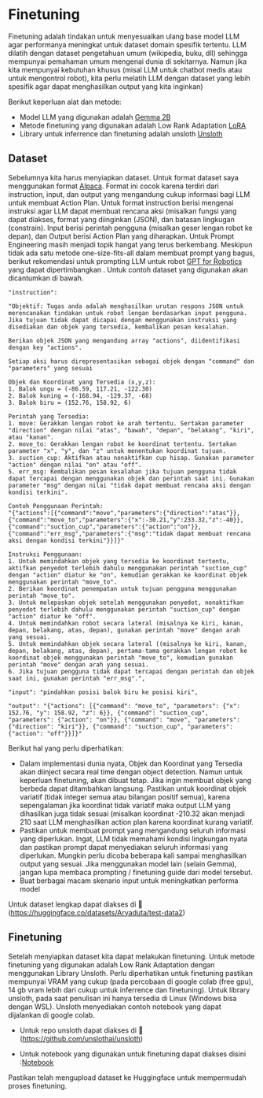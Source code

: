 <!-- ABOUT THE PROJECT -->
# Finetuning

Finetuning adalah tindakan untuk menyesuaikan ulang base model LLM agar performanya meningkat untuk dataset domain spesifik tertentu. LLM dilatih dengan dataset pengetahuan umum (wikipedia, buku, dll) sehingga mempunyai pemahaman umum mengenai dunia di sekitarnya. Namun jika kita mempunyai kebutuhan khusus (misal LLM untuk chatbot medis atau untuk mengontrol robot), kita perlu melatih LLM dengan dataset yang lebih spesifik agar dapat menghasilkan output yang kita inginkan)

Berikut keperluan alat dan metode:
* Model LLM yang digunakan adalah [Gemma 2B](https://huggingface.co/google/gemma-2b)
* Metode finetuning yang digunakan adalah Low Rank Adaptation [LoRA](https://arxiv.org/abs/2106.09685)
* Library untuk inferrence dan finetuning adalah unsloth [Unsloth](https://github.com/unslothai/unsloth)

## Dataset

Sebelumnya kita harus menyiapkan dataset. Untuk format dataset saya menggunakan format [Alpaca](https://github.com/gururise/AlpacaDataCleaned). Format ini cocok karena terdiri dari instruction, input, dan output yang mengandung cukup informasi bagi LLM untuk membuat Action Plan. Untuk format instruction berisi mengenai instruksi agar LLM dapat membuat rencana aksi (misalkan fungsi yang dapat diakses, format yang diinginkan (JSON), dan batasan lingkugan (constrain). Input berisi perintah pengguna (misalkan geser lengan robot ke depan), dan Output berisi Action Plan yang diharapkan. Untuk Prompt Engineering masih menjadi topik hangat yang terus berkembang. Meskipun tidak ada satu metode one-size-fits-all dalam membuat prompt yang bagus, berikut rekomendasi untuk prompting LLM untuk robot [GPT for Robotics](https://www.microsoft.com/en-us/research/uploads/prod/2023/02/ChatGPT___Robotics.pdf) yang dapat dipertimbangkan . Untuk contoh dataset yang digunakan akan dicantumkan di bawah.

```
"instruction":

"Objektif: Tugas anda adalah menghasilkan urutan respons JSON untuk merencanakan tindakan untuk robot lengan berdasarkan input pengguna. Jika tujuan tidak dapat dicapai dengan menggunakan instruksi yang disediakan dan objek yang tersedia, kembalikan pesan kesalahan.

Berikan objek JSON yang mengandung array "actions", diidentifikasi dengan key "actions".

Setiap aksi harus direpresentasikan sebagai objek dengan "command" dan "parameters" yang sesuai

Objek dan Koordinat yang Tersedia (x,y,z):
1. Balok ungu = (-86.59, 117.21, -122.30)
2. Balok kuning = (-168.94, -129.37, -68)
3. Balok biru = (152.76, 158.92, 6)

Perintah yang Tersedia:
1. move: Gerakkan lengan robot ke arah tertentu. Sertakan parameter "direction" dengan nilai "atas", "bawah", "depan", "belakang", "kiri", atau "kanan".
2. move_to: Gerakkan lengan robot ke koordinat tertentu. Sertakan parameter "x", "y", dan "z" untuk menentukan koordinat tujuan.
3. suction_cup: Aktifkan atau nonaktifkan cup hisap. Gunakan parameter "action" dengan nilai "on" atau "off".
5. err_msg: Kembalikan pesan kesalahan jika tujuan pengguna tidak dapat tercapai dengan menggunakan objek dan perintah saat ini. Gunakan parameter "msg" dengan nilai "tidak dapat membuat rencana aksi dengan kondisi terkini".

Contoh Penggunaan Perintah:
"{"actions":[{"command":"move","parameters":{"direction":"atas"}},{"command":"move_to","parameters":{"x":-30.21,"y":233.32,"z":-40}},{"command":"suction_cup","parameters":{"action":"on"}},{"command":"err_msg","parameters":{"msg":"tidak dapat membuat rencana aksi dengan kondisi terkini"}}]}"

Instruksi Penggunaan:
1. Untuk memindahkan objek yang tersedia ke koordinat tertentu, aktifkan penyedot terlebih dahulu menggunakan perintah "suction_cup" dengan "action" diatur ke "on", kemudian gerakkan ke koordinat objek menggunakan perintah "move_to".
2. Berikan koordinat penempatan untuk tujuan pengguna menggunakan perintah "move_to".
3. Untuk melepaskan objek setelah menggunakan penyedot, nonaktifkan penyedot terlebih dahulu menggunakan perintah "suction_cup" dengan "action" diatur ke "off".
4. Untuk memindahkan robot secara lateral (misalnya ke kiri, kanan, depan, belakang, atas, depan), gunakan perintah "move" dengan arah yang sesuai.
5. Untuk memindahkan objek secara lateral ((misalnya ke kiri, kanan, depan, belakang, atas, depan), pertama-tama gerakkan lengan robot ke koordinat objek menggunakan perintah "move_to", kemudian gunakan perintah "move" dengan arah yang sesuai.
6. Jika tujuan pengguna tidak dapat tercapai dengan perintah dan objek saat ini, gunakan perintah "err_msg".",

"input": "pindahkan posisi balok biru ke posisi kiri",

"output": "{"actions": [{"command": "move_to", "parameters": {"x": 152.76, "y": 158.92, "z": 6}}, {"command": "suction_cup", "parameters": {"action": "on"}}, {"command": "move", "parameters": {"direction": "kiri"}}, {"command": "suction_cup", "parameters": {"action": "off"}}]}"

```

Berikut hal yang perlu diperhatikan:
* Dalam implementasi dunia nyata, Objek dan Koordinat yang Tersedia akan diinject secara real time dengan object detection. Namun untuk keperluan finetuning, akan dibuat tetap. Jika ingin membuat objek yang berbeda dapat ditambahkan langsung. Pastikan untuk koordinat objek variatif (tidak integer semua atau bilangan positif semua), karena sepengalaman jika koordinat tidak variatif maka output LLM yang dihasilkan juga tidak sesuai (misalkan koordinat -210.32 akan menjadi 210 saat LLM menghasilkan action plan karena koordinat kurang variatif.
* Pastikan untuk membuat prompt yang mengandung seluruh informasi yang diperlukan. Ingat, LLM tidak memahami kondisi lingkungan nyata dan pastikan prompt dapat menyediakan seluruh informasi yang diperlukan. Mungkin perlu dicoba beberapa kali sampai menghasilkan output yang sesuai. Jika menggunakan model lain (selain Gemma), jangan lupa membaca prompting / finetuning guide dari model tersebut.
* Buat berbagai macam skenario input untuk meningkatkan performa model

Untuk dataset lengkap dapat diakses di 🤗 (https://huggingface.co/datasets/Aryaduta/test-data2)

## Finetuning

Setelah menyiapkan dataset kita dapat melakukan finetuning. Untuk metode finetuning yang digunakan adalah Low Rank Adaptation dengan menggunakan Library Unsloth. Perlu diperhatikan untuk finetuning pastikan mempunyai VRAM yang cukup (pada percobaan di google colab (free gpu), 14 gb vram lebih dari cukup untuk inferrence dan finetuning). Untuk library unsloth, pada saat penulisan ini hanya tersedia di Linux (Windows bisa dengan WSL). Unsloth menyediakan contoh notebook yang dapat dijalankan di google colab.

* Untuk repo unsloth dapat diakses di 🦥 (https://github.com/unslothai/unsloth)

* Untuk notebook yang digunakan untuk finetuning dapat diakses disini :[Notebook](./train.ipypnb)

Pastikan telah mengupload dataset ke Huggingface untuk mempermudah proses finetuning.




